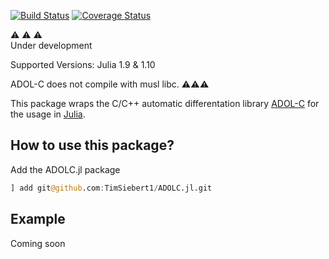 [![Build Status](https://github.com/TimSiebert1/ADOLC.jl/actions/workflows/ci.yml/badge.svg)](https://github.com/TimSiebert1/ADOLC.jl/actions?query=branch%3Amaster)
[![Coverage Status](https://codecov.io/github/TimSiebert1/ADOLC.jl/coverage.svg?branch=master)](https://app.codecov.io/gh/timsiebert1/ADOLC.jl)


:warning: :warning: :warning:  
Under development
  
Supported Versions: Julia 1.9 & 1.10  

ADOL-C does not compile with musl libc.
:warning::warning::warning:
  
This package wraps the C/C++ automatic differentation library [ADOL-C](https://github.com/coin-or/ADOL-C) for the usage in [Julia](https://julialang.org/). 
## How to use this package?
Add the ADOLC.jl package 
```julia 
] add git@github.com:TimSiebert1/ADOLC.jl.git
```


## Example
Coming soon
